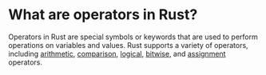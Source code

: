 # What are operators in Rust?

Operators in Rust are special symbols or keywords that are used to perform operations on variables and values. Rust supports a variety of operators, including [arithmetic](./arithmetic-operations.md), [comparison](./comparison-operations.md), [logical](./logical-operations.md), [bitwise](./bitwise-operations.md), and [assignment](./assignement-operations.md) operators. 

